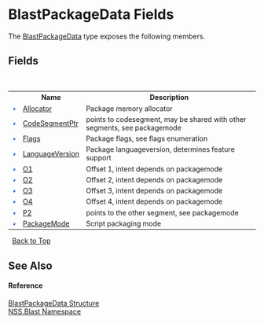 # BlastPackageData Fields
 

The <a href="08d36c75-b5dc-8eaf-5936-daa952653fa2.md">BlastPackageData</a> type exposes the following members.


## Fields
&nbsp;<table><tr><th></th><th>Name</th><th>Description</th></tr><tr><td>![Public field](media/pubfield.gif "Public field")</td><td><a href="6d4b110f-1713-2313-5351-6e6e6ac7fddd.md">Allocator</a></td><td>
Package memory allocator</td></tr><tr><td>![Public field](media/pubfield.gif "Public field")</td><td><a href="d3f2881b-2b8b-7196-6a04-4f7c9b632174.md">CodeSegmentPtr</a></td><td>
points to codesegment, may be shared with other segments, see packagemode</td></tr><tr><td>![Public field](media/pubfield.gif "Public field")</td><td><a href="2c47f058-7552-e3b1-3553-3d104cd1a7ce.md">Flags</a></td><td>
Package flags, see flags enumeration</td></tr><tr><td>![Public field](media/pubfield.gif "Public field")</td><td><a href="f5b1745d-3a57-6f9d-ebac-834588ccbb4e.md">LanguageVersion</a></td><td>
Package languageversion, determines feature support</td></tr><tr><td>![Public field](media/pubfield.gif "Public field")</td><td><a href="1f78c57e-3352-d378-f7c3-49fd091f03f6.md">O1</a></td><td>
Offset 1, intent depends on packagemode</td></tr><tr><td>![Public field](media/pubfield.gif "Public field")</td><td><a href="26d977e0-4aa3-b78f-cb91-3fc59701c95f.md">O2</a></td><td>
Offset 2, intent depends on packagemode</td></tr><tr><td>![Public field](media/pubfield.gif "Public field")</td><td><a href="1c805bdc-99ee-483e-567a-72eed5f073cc.md">O3</a></td><td>
Offset 3, intent depends on packagemode</td></tr><tr><td>![Public field](media/pubfield.gif "Public field")</td><td><a href="a51a9423-6ac4-a6c7-516f-16dde2271240.md">O4</a></td><td>
Offset 4, intent depends on packagemode</td></tr><tr><td>![Public field](media/pubfield.gif "Public field")</td><td><a href="a9541fb8-97cc-fb77-f498-128db4ebebd0.md">P2</a></td><td>
points to the other segment, see packagemode</td></tr><tr><td>![Public field](media/pubfield.gif "Public field")</td><td><a href="26e49bda-a3cd-a6d6-6de3-8c6abc8fac3e.md">PackageMode</a></td><td>
Script packaging mode</td></tr></table>&nbsp;
<a href="#blastpackagedata-fields">Back to Top</a>

## See Also


#### Reference
<a href="08d36c75-b5dc-8eaf-5936-daa952653fa2.md">BlastPackageData Structure</a><br /><a href="88b55311-4a89-0894-e27a-e157e443c7f7.md">NSS.Blast Namespace</a><br />
